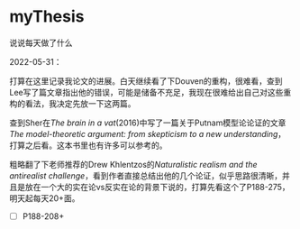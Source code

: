 # myThesis

说说每天做了什么

2022-05-31：

打算在这里记录我论文的进展。白天继续看了下Douven的重构，很难看，查到Lee写了篇文章指出他的错误，可能是储备不充足，我现在很难给出自己对这些重构的看法，我决定先放一下这两篇。

查到Sher在*The brain in a vat*(2016)中写了一篇关于Putnam模型论论证的文章*The model-theoretic argument: from skepticism to a new understanding*，打算之后看。这本书里也有许多可以参考的。

粗略翻了下老师推荐的‪Drew Khlentzos的*Naturalistic realism and the antirealist challenge*，看到作者直接总结出他的几个论证，似乎思路很清晰，并且是放在一个大的实在论vs反实在论的背景下说的，打算先看这个了P188-275，明天起每天20+面。

- [ ] P188-208+
